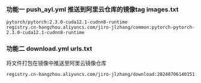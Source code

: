 ### 功能一 push_ayl.yml 推送到阿里云仓库的镜像tag images.txt
```
pytorch/pytorch:2.3.0-cuda12.1-cudnn8-runtime
registry.cn-hangzhou.aliyuncs.com/jiro-jlzhang/common:pytorch-pytorch-2.3.0-cuda12.1-cudnn8-runtime
```

### 功能二 download.yml urls.txt
将文件打包在镜像中推送至阿里云镜像仓库
```
registry.cn-hangzhou.aliyuncs.com/jiro-jlzhang/download:20240706140151
```
